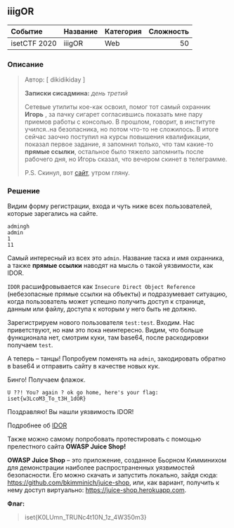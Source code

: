 ## iiigOR

| Событие | Название | Категория | Сложность |
|:--------|:---------|:----------|----------:|
| isetCTF 2020 | iiigOR | Web | 50 |

### Описание
> Автор: [ dikidikiday ]
>
> **Записки сисадмина:** *день третий*
> 
> Сетевые утилиты кое-как освоил, помог тот самый охранник **Игорь** , за пачку сигарет согласившись показать мне пару приемов работы с консолью. В прошлом, говорит, в институте учился..на безопасника, но потом что-то не сложилось. В итоге сейчас заочно поступил на курсы повышения квалификации, показал первое задание, я запомнил только, что там какие-то **прямые ссылки**, остальное было тяжело запомнить после рабочего дня, но Игорь сказал, что вечером скинет в телеграмме.
> 
> P.S. Скинул, вот [сайт](http://ваш_сайт:1447), утром гляну.

### Решение

Видим форму регистрации, входа и чуть ниже всех пользователей, которые зарегались на сайте.

```
admingh
admin
1
11
```

Самый интересный из всех это `admin`. Название таска и имя охранника, а также **прямые ссылки** наводят на мысль о такой уязвимости, как IDOR.

`IDOR` расшифровывается как `Insecure Direct Object Reference` (небезопасные прямые ссылки на объекты) и подразумевает ситуацию, когда пользователь может успешно получить доступ к странице, данным или файлу, доступа к которым у него быть не должно.

Зарегистрируем нового пользователя `test:test`.
Входим. Нас приветствуют, но нам это пока неинтересно. Видим, что больше функционала нет, смотрим куки, там base64, после раскодировки получаем `test`.

А теперь – танцы! Попробуем поменять на `admin`, закодировать обратно в base64 и отправить сайту в качестве новых кук.

Бинго! Получаем флажок.

`U ??! You? again ? ok go home, here's your flag: iset{w3LcoM3_To_t3H_1dOR}`

Поздравляю! Вы нашли уязвимость IDOR!


Подробнее об [IDOR](https://software-testing.ru/library/testing/security/2991-testing-for-idor-vulnerabilitie)

Также можно самому попробовать протестировать с помощью прелестного сайта **OWASP Juice Shop!**

**OWASP Juice Shop** – это приложение, созданное Бьорном Кимминихом для демонстрации наиболее распространенных уязвимостей безопасности. Его можно скачать и запустить локально, зайдя сюда: https://github.com/bkimminich/juice-shop, или, как вариант, получить к нему доступ виртуально: https://juice-shop.herokuapp.com.

**Флаг:**

> iset{K0LUmn_TRUNc4t10N_1z_4W350m3}
